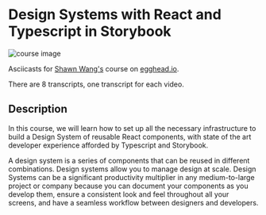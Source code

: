 # Design Systems with React and Typescript in Storybook

![course image](https://d2eip9sf3oo6c2.cloudfront.net/tags/images/000/000/026/full/react.png)

Asciicasts for [Shawn Wang's](https://egghead.io/instructors/shawn-wang) course on [egghead.io](https://egghead.io/courses/design-systems-with-react-and-typescript-in-storybook).

There are 8 transcripts, one transcript for each video.

## Description
In this course, we will learn how to set up all the necessary infrastructure to build a Design System of reusable React components, with state of the art developer experience afforded by Typescript and Storybook.

A design system is a series of components that can be reused in different combinations. Design systems allow you to manage design at scale. Design Systems can be a significant productivity multiplier in any medium-to-large project or company because you can document your components as you develop them, ensure a consistent look and feel throughout all your screens, and have a seamless workflow between designers and developers.